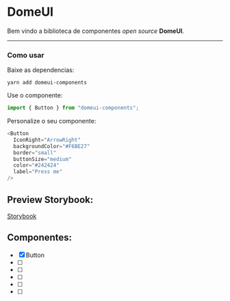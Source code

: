 # DomeUI

Bem vindo a biblioteca de componentes _open source_ **DomeUI**.

---

### Como usar

Baixe as dependencias:

```
yarn add domeui-components
```

Use o componente:

```js
import { Button } from "domeui-components";
```

Personalize o seu componente:

```js
<Button
  IconRight="ArrowRight"
  backgroundColor="#F6BE27"
  border="small"
  buttonSize="medium"
  color="#242424"
  label="Press me"
/>
```

## Preview Storybook:

[Storybook](https://webdev-components.vercel.app/?path=/story/bem-vindo--page)

## Componentes:

- [x] Button
- [ ]
- [ ]
- [ ]
- [ ]
- [ ]